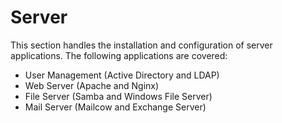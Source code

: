 # Server

This section handles the installation and configuration of server applications.
The following applications are covered:

- User Management (Active Directory and LDAP)
- Web Server (Apache and Nginx)
- File Server (Samba and Windows File Server)
- Mail Server (Mailcow and Exchange Server)

